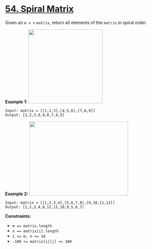 # [54. Spiral Matrix](https://leetcode.com/problems/spiral-matrix/?envType=daily-question&envId=2023-09-01)

Given an `m x n` `matrix`, return all elements of the `matrix` in spiral order.

**Example 1:** 
<img alt="" src="https://assets.leetcode.com/uploads/2020/11/13/spiral1.jpg" style="width: 242px; height: 242px;">

```
Input: matrix = [[1,2,3],[4,5,6],[7,8,9]]
Output: [1,2,3,6,9,8,7,4,5]
```

**Example 2:** 
<img alt="" src="https://assets.leetcode.com/uploads/2020/11/13/spiral.jpg" style="width: 322px; height: 242px;">

```
Input: matrix = [[1,2,3,4],[5,6,7,8],[9,10,11,12]]
Output: [1,2,3,4,8,12,11,10,9,5,6,7]
```

**Constraints:** 

- `m == matrix.length`
- `n == matrix[i].length`
- `1 <= m, n <= 10`
- `-100 <= matrix[i][j] <= 100`
